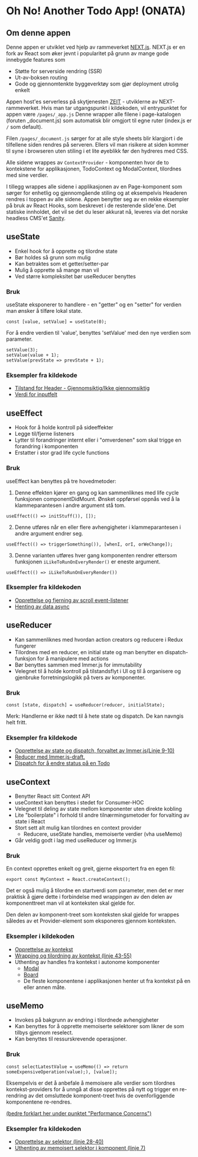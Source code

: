 # Oh No! Another Todo App! (ONATA)

## Om denne appen

Denne appen er utviklet ved hjelp av rammeverket [NEXT.js](https://nextjs.org).
NEXT.js er en fork av React som øker jevnt i popularitet på grunn av mange gode innebygde features som
* Støtte for serverside rendring (SSR)
* Ut-av-boksen routing
* Gode og gjennomtenkte byggeverktøy som gjør deployment utrolig enkelt

Appen host'es serverless på skytjenesten [ZEIT](https://zeit.co) - utviklerne av NEXT-rammeverket.
Hvis man tar utgangspunkt i kildekoden, vil entrypunktet for appen være ```/pages/_app.js```
Denne wrapper alle filene i page-katalogen (foruten _document.js) som automatisk blir omgjort til egne ruter (index.js er ```/``` som default).

Filen ```/pages/_document.js``` sørger for at alle style sheets blir klargjort i de tilfellene siden rendres på serveren. Ellers vil man risikere at siden kommer til syne i browseren uten stiling i et lite øyeblikk før den hydreres med CSS.

Alle sidene wrappes av ```ContextProvider``` - komponenten hvor de to kontekstene for applikasjonen, TodoContext og ModalContext, tilordnes med sine verdier.

I tillegg wrappes alle sidene i applikasjonen av en Page-komponent som sørger for enhetlig og gjennomgående stiling og at eksempelvis Headeren rendres i toppen av alle sidene.
Appen benytter seg av en rekke eksempler på bruk av React Hooks, som beskrevet i de resterende slide'ene.
Det statiske innholdet, det vil se det du leser akkurat nå, leveres via det norske headless CMS'et [Sanity](https://sanity.io). 

## useState

* Enkel hook for å opprette og tilordne state
* Bør holdes så grunn som mulig
* Kan betraktes som et getter/setter-par
* Mulig å opprette så mange man vil
* Ved større kompleksitet bør useReducer benyttes

### Bruk
useState eksponerer to handlere - en "getter" og en "setter" for verdien man ønsker å tilføre lokal state.

```const [value, setValue] = useState(0);```

For å endre verdien til 'value', benyttes 'setValue' med den nye verdien som parameter.

```
setValue(3);
setValue(value + 1);
setValue(prevState => prevState + 1);
```

### Eksempler fra kildekode

* [Tilstand for Header - Gjennomsiktig/Ikke gjennomsiktig](/components/Header.js)
* [Verdi for inputfelt](/components/Modal.js)

## useEffect

* Hook for å holde kontroll på sideeffekter
* Legge til/fjerne listeners
* Lytter til forandringer internt eller i "omverdenen" som skal trigge en forandring i komponenten
* Erstatter i stor grad life cycle functions

### Bruk

useEffect kan benyttes på tre hovedmetoder:

1) Denne effekten kjører en gang og kan sammenliknes med life cycle funksjonen componentDidMount. Ønsket oppførsel oppnås ved å la klammeparantesen i andre argument stå tom.

```useEffect(() => initStuff()), []);```

2) Denne utføres når en eller flere avhengigheter i klammeparantesen i andre argument endrer seg.

```useEffect(() => triggerSomething()), [whenI, orI, orWeChange]);```

3) Denne varianten utføres hver gang komponenten rendrer ettersom funksjonen ```iLikeToRunOnEveryRender()``` er eneste argument.

```useEffect(() => iLikeToRunOnEveryRender())```

### Eksempler fra kildekoden

* [Opprettelse og fjerning av scroll event-listener](/components/Header.js)
* [Henting av data async](/components/SlideShow.js)

## useReducer

* Kan sammenliknes med hvordan action creators og reducere i Redux fungerer
* Tilordnes med en reducer, en initial state og man benytter en dispatch-funksjon for å manipulere med actions
* Bør benyttes sammen med Immer.js for immutability
* Velegnet til å holde kontroll på tilstandsflyt i UI og til å organisere og gjenbruke forretningslogikk på tvers av komponenter.

### Bruk

```const [state, dispatch] = useReducer(reducer, initialState);```

Merk: Handlerne er ikke nødt til å hete state og dispatch. De kan navngis helt fritt.

### Eksempler fra kildekode

* [Opprettelse av state og dispatch, forvaltet av Immer.js(Linje 9-10)](/store/ContextProvider.js)
* [Reducer med Immer.js-draft.](/store/Reducers.js)
* [Dispatch for å endre status på en Todo](/components/Todo.js)

## useContext

* Benytter React sitt Context API
* useContext kan benyttes i stedet for Consumer-HOC
* Velegnet til deling av state mellom komponenter uten direkte kobling
* Lite "boilerplate" i forhold til andre tilnærmingsmetoder for forvalting av state i React
* Stort sett alt mulig kan tilordnes en context provider
  * Reducere, useState handles, memoiserte verdier (vha useMemo)
* Går veldig godt i lag med useReducer og Immer.js

### Bruk

En context opprettes enkelt og greit, gjerne eksportert fra en egen fil:

```export const MyContext = React.createContext();```

Det er også mulig å tilordne en startverdi som parameter, men det er mer praktisk å gjøre dette i forbindelse med wrappingen 
av den delen av komponenttreet man vil at konteksten skal gjelde for. 

Den delen av komponent-treet som konteksten skal gjelde for wrappes således av et Provider-element som eksponeres gjennom konteksten.

### Eksempler i kildekoden

* [Opprettelse av kontekst](/store/Context.js)
* [Wrapping og tilordning av kontekst (linje 43-55)](/store/ContextProvider.js)
* Uthenting av handles fra kontekst i autonome komponenter
  * [Modal](/components/Modal.js)
  * [Board](/components/Board.js)
  * De fleste komponentene i applikasjonen henter ut fra kontekst på en eller annen måte.

## useMemo

* Invokes på bakgrunn av endring i tilordnede avhengigheter
* Kan benyttes for å opprette memoiserte selektorer som likner de som tilbys gjennom reselect.
* Kan benyttes til ressurskrevende operasjoner.

### Bruk

```const selectLatestValue = useMemo(() => return someExpensiveOperation(value);), [value]);```

Eksempelvis er det å anbefale å memoisere alle verdier som tilordnes kontekst-providers for å unngå at disse opprettes på nytt og trigger en re-rendring av det omsluttede komponent-treet hvis de ovenforliggende komponentene re-rendres.

[(bedre forklart her under punktet "Performance Concerns")](https://hswolff.com/blog/how-to-usecontext-with-usereducer/)

### Eksempler fra kildekoden
* [Opprettelse av selektor (linje 28-40)](/store/ContextProvider.js)
* [Uthenting av memoisert selektor i komponent (linje 7)](/components/TaskCounter.js)

